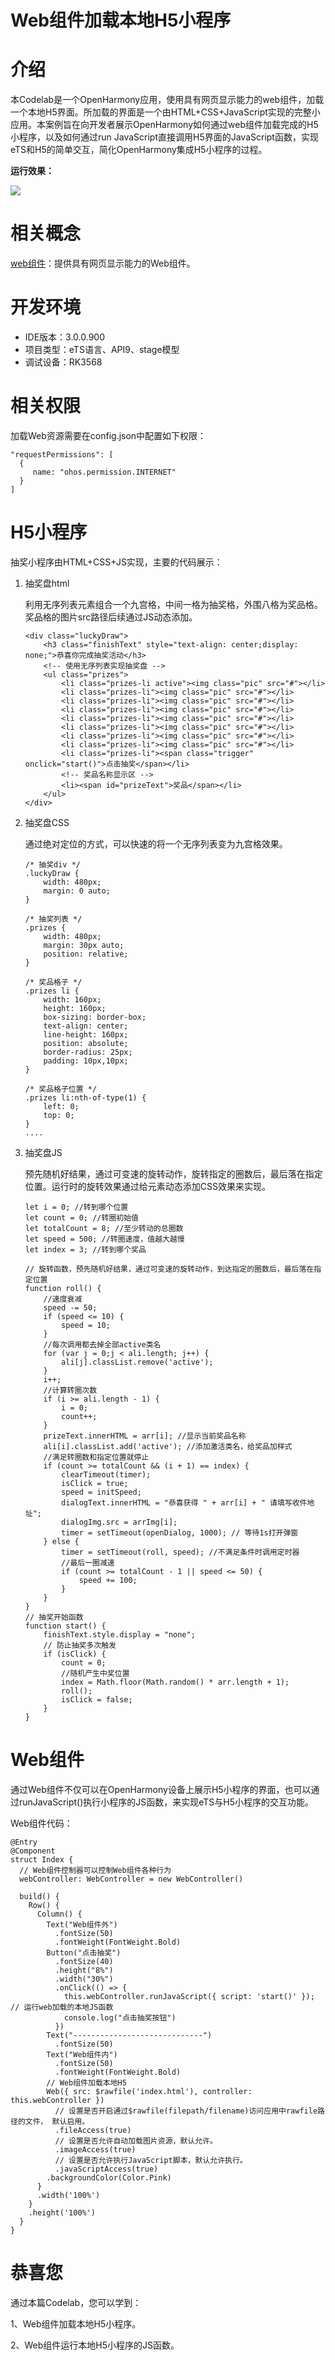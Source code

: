 # Web组件加载本地H5小程序

# 介绍

本Codelab是一个OpenHarmony应用，使用具有网页显示能力的web组件，加载一个本地H5界面。所加载的界面是一个由HTML+CSS+JavaScript实现的完整小应用。本案例旨在向开发者展示OpenHarmony如何通过web组件加载完成的H5小程序，以及如何通过run JavaScript直接调用H5界面的JavaScript函数，实现eTS和H5的简单交互，简化OpenHarmony集成H5小程序的过程。

**运行效果：**

![](figures/GIF-2022-5-6-17-53-58.gif)

# 相关概念

[web组件](https://gitee.com/openharmony/docs/blob/master/zh-cn/application-dev/reference/arkui-ts/ts-basic-components-web.md#loadurl)：提供具有网页显示能力的Web组件。

# 开发环境

-   IDE版本：3.0.0.900
-   项目类型：eTS语言、API9、stage模型
-   调试设备：RK3568

# 相关权限

加载Web资源需要在config.json中配置如下权限：

```
"requestPermissions": [
  {
     name: "ohos.permission.INTERNET"
  }
]
```

# H5小程序

抽奖小程序由HTML+CSS+JS实现，主要的代码展示：

1.  抽奖盘html

    利用无序列表元素组合一个九宫格，中间一格为抽奖格，外围八格为奖品格。奖品格的图片src路径后续通过JS动态添加。

    ```
    <div class="luckyDraw">
        <h3 class="finishText" style="text-align: center;display: none;">恭喜你完成抽奖活动</h3>
        <!-- 使用无序列表实现抽奖盘 -->
        <ul class="prizes">
            <li class="prizes-li active"><img class="pic" src="#"></li>
            <li class="prizes-li"><img class="pic" src="#"></li>
            <li class="prizes-li"><img class="pic" src="#"></li>
            <li class="prizes-li"><img class="pic" src="#"></li>
            <li class="prizes-li"><img class="pic" src="#"></li>
            <li class="prizes-li"><img class="pic" src="#"></li>
            <li class="prizes-li"><img class="pic" src="#"></li>
            <li class="prizes-li"><img class="pic" src="#"></li>
            <li class="prizes-li"><span class="trigger" onclick="start()">点击抽奖</span></li>
            <!-- 奖品名称显示区 -->
            <li><span id="prizeText">奖品</span></li>
        </ul>
    </div>
    ```

2.  抽奖盘CSS

    通过绝对定位的方式，可以快速的将一个无序列表变为九宫格效果。

    ```
    /* 抽奖div */
    .luckyDraw {
        width: 480px;
        margin: 0 auto;
    }
    
    /* 抽奖列表 */
    .prizes {
        width: 480px;
        margin: 30px auto;
        position: relative;
    }
    
    /* 奖品格子 */
    .prizes li {
        width: 160px;
        height: 160px;
        box-sizing: border-box;
        text-align: center;
        line-height: 160px;
        position: absolute;
        border-radius: 25px;
        padding: 10px,10px;
    }
    
    /* 奖品格子位置 */
    .prizes li:nth-of-type(1) {
        left: 0;
        top: 0;
    }
    ....
    ```

3.  抽奖盘JS

    预先随机好结果，通过可变速的旋转动作，旋转指定的圈数后，最后落在指定位置。运行时的旋转效果通过给元素动态添加CSS效果来实现。

    ```
    let i = 0; //转到哪个位置
    let count = 0; //转圈初始值
    let totalCount = 8; //至少转动的总圈数
    let speed = 500; //转圈速度，值越大越慢
    let index = 3; //转到哪个奖品
    
    // 旋转函数，预先随机好结果，通过可变速的旋转动作，到达指定的圈数后，最后落在指定位置
    function roll() {
        //速度衰减
        speed -= 50;
        if (speed <= 10) {
            speed = 10;
        }
        //每次调用都去掉全部active类名
        for (var j = 0;j < ali.length; j++) {
            ali[j].classList.remove('active');
        }
        i++;
        //计算转圈次数
        if (i >= ali.length - 1) {
            i = 0;
            count++;
        }
        prizeText.innerHTML = arr[i]; //显示当前奖品名称
        ali[i].classList.add('active'); //添加激活类名，给奖品加样式
        //满足转圈数和指定位置就停止
        if (count >= totalCount && (i + 1) == index) {
            clearTimeout(timer);
            isClick = true;
            speed = initSpeed;
            dialogText.innerHTML = "恭喜获得 " + arr[i] + " 请填写收件地址";
            dialogImg.src = arrImg[i];
            timer = setTimeout(openDialog, 1000); // 等待1s打开弹窗
        } else {
            timer = setTimeout(roll, speed); //不满足条件时调用定时器
            //最后一圈减速
            if (count >= totalCount - 1 || speed <= 50) {
                speed += 100;
            }
        }
    }
    // 抽奖开始函数
    function start() {
        finishText.style.display = "none";
        // 防止抽奖多次触发
        if (isClick) {
            count = 0;
            //随机产生中奖位置
            index = Math.floor(Math.random() * arr.length + 1);
            roll();
            isClick = false;
        }
    }
    ```

# Web组件

通过Web组件不仅可以在OpenHarmony设备上展示H5小程序的界面，也可以通过runJavaScript\(\)执行小程序的JS函数，来实现eTS与H5小程序的交互功能。

Web组件代码：

```
@Entry
@Component
struct Index {
  // Web组件控制器可以控制Web组件各种行为
  webController: WebController = new WebController()

  build() {
    Row() {
      Column() {
        Text("Web组件外")
          .fontSize(50)
          .fontWeight(FontWeight.Bold)
        Button("点击抽奖")
          .fontSize(40)
          .height("8%")
          .width("30%")
          .onClick(() => {
            this.webController.runJavaScript({ script: 'start()' }); // 运行web加载的本地JS函数
            console.log("点击抽奖按钮")
          })
        Text("-----------------------------")
          .fontSize(50)
        Text("Web组件内")
          .fontSize(50)
          .fontWeight(FontWeight.Bold)
        // Web组件加载本地H5
        Web({ src: $rawfile('index.html'), controller: this.webController })
          // 设置是否开启通过$rawfile(filepath/filename)访问应用中rawfile路径的文件， 默认启用。
          .fileAccess(true)
          // 设置是否允许自动加载图片资源，默认允许。
          .imageAccess(true)
          // 设置是否允许执行JavaScript脚本，默认允许执行。
          .javaScriptAccess(true)
        .backgroundColor(Color.Pink)
      }
      .width('100%')
    }
    .height('100%')
  }
}
```

# 恭喜您

通过本篇Codelab，您可以学到：

1、Web组件加载本地H5小程序。

2、Web组件运行本地H5小程序的JS函数。